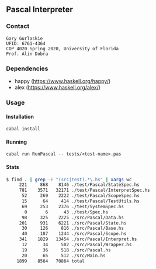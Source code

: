 ## Pascal Interpreter

### Contact
```
Gary Gurlaskie
UFID: 6761-4364
COP 4020 Spring 2020, University of Florida
Prof. Alin Dobra
```

### Dependencies
- happy (https://www.haskell.org/happy/)
- alex (https://www.haskell.org/alex/)

### Usage
#### Installation
```
cabal install
```

#### Running
```
cabal run RunPascal -- tests/<test-name>.pas
```

#### Stats
```bash
$ find . | grep -E "(src|test).*\.hs" | xargs wc
     221     868    8146 ./test/Pascal/StateSpec.hs
     781    3571   32171 ./test/Pascal/InterpretSpec.hs
      52     269    2222 ./test/Pascal/ScopeSpec.hs
      15      64     414 ./test/Pascal/TestUtils.hs
      69     253    2376 ./test/SystemSpec.hs
       0       6      43 ./test/Spec.hs
      98     325    2225 ./src/Pascal/Data.hs
     201     931    6221 ./src/Pascal/State.hs
      30     126     816 ./src/Pascal/Base.hs
      40     187    1244 ./src/Pascal/Scope.hs
     341    1829   13454 ./src/Pascal/Interpret.hs
      12      34     502 ./src/Pascal/Wrapper.hs
      19      36     518 ./src/Pascal.hs
      20      65     512 ./src/Main.hs
    1899    8564   70864 total
```